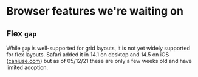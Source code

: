 # Browser features we're waiting on

## Flex `gap`

While `gap` is well-supported for grid layouts, it is not yet widely supported for flex layouts. Safari added it in 14.1 on desktop and 14.5 on iOS ([caniuse.com](https://caniuse.com/flexbox-gap)) but as of 05/12/21 these are only a few weeks old and have limited adoption.
